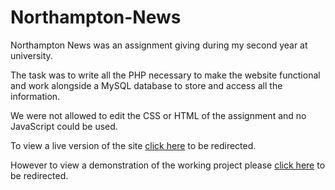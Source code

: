 # Northampton-News
Northampton News was an assignment giving during my second year at university.

The task was to write all the PHP necessary to make the website functional and work alongside a MySQL database to store and access
all the information.

We were not allowed to edit the CSS or HTML of the assignment and no JavaScript could be used.

To view a live version of the site [click here](http://northamptonnews.rossgoodliffe.com/index.php) to be redirected.

However to view a demonstration of the working project please [click here](https://www.youtube.com/watch?v=d3bvX71D_Ic) to be redirected.
